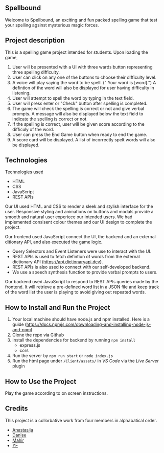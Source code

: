 
## Spellbound

Welcome to Spellbound, an exciting and fun packed spelling game that test your spelling agsinst mysterious magic forces.

## Project description

This is a spelling game project intended for students. Upon loading the game, 

1. User will be presented with a UI with three wards button representing three spelling difficulty. 
2. User can click on any one of the buttons to choose their difficulty level.
3. A voice will play saying the word to be spell. (" Your word is [word].") A defintion of the word will also be displayed for user having difficulty in listening.
4. User will attempt to spell the word by typing in the text field.
5. User will press enter or "Check" button after spelling is completed.
6. The game will check the spelling is correct or not and give verbal prompts. A message will also be displayed below the text field to indicate the spelling is correct or not.
7. If the spelling is correct, user will be given score according to the difficuly of the word.
8. User can press the End Game button when ready to end the game.
9. A score card will be displayed. A list of incorrectly spelt words will also be displayed.


## Technologies

Technologies used
- HTML
- CSS
- JavaScript
- REST APIs

Our UI used HTML and CSS to render a sleek and stylish interface for the user. Responsive styling and animations on buttons and modals provide a smooth and natural user experiece our intended users. We had implemented consisent colour themes and our UI design to complete the project.

Our frontend used JavaScript connect the UI, the backend and an external ditionary API, and also executed the game logic. 

- Query Selectors and Event Listeners were use to interact with the UI. 
- REST APIs is used to fetch defintion of words from the external dictionary API (https://api.dictionaryapi.dev).
- REST APIs is also used to connect with our self-developed backend.
- We use a speech synthesis function to provide verbal prompts to users.

Our backend used JavaScript to respond to REST APIs queries made by the frontend. It will retrieve a pre-defined word list in a JSON file and keep track of the word list the user is playing to avoid giving out repeated words.

## How to Install and Run the Project

1. Your local machine should have node.js and npm installed. Here is a guide (https://docs.npmjs.com/downloading-and-installing-node-js-and-npm)
2. Clone the repo via Github
3. Install the dependencies for backend by running `npm install`
    - express.js
    - cors
4. Run the server by `npm run start` or `node index.js`
5. Run the html page under `/Client/assets/` in *VS Code* via the *Live Server* plugin

## How to Use the Project

Play the game according to on screen instructions.

## Credits

This project is a collorbative work from four members in alphabatical order.

- [Anastasija](https://github.com/Nastasia777)
- [Danise](https://github.com/daniserosales)
- [Mahir](https://github.com/mahirjalil)
- [YF](https://github.com/yf-chau)
